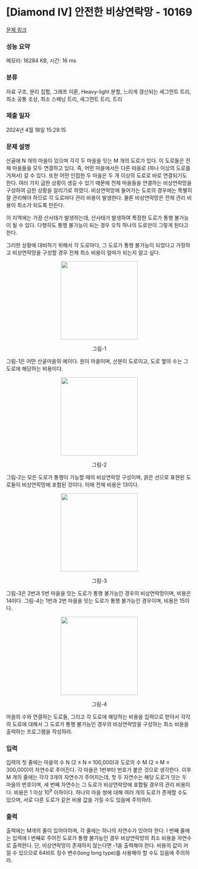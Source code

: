 # [Diamond IV] 안전한 비상연락망 - 10169 

[문제 링크](https://www.acmicpc.net/problem/10169) 

### 성능 요약

메모리: 16284 KB, 시간: 16 ms

### 분류

자료 구조, 분리 집합, 그래프 이론, Heavy-light 분할, 느리게 갱신되는 세그먼트 트리, 최소 공통 조상, 최소 스패닝 트리, 세그먼트 트리, 트리

### 제출 일자

2024년 4월 18일 15:29:15

### 문제 설명

<p>산골에 N 개의 마을이 있으며 각각 두 마을을 잇는 M 개의 도로가 있다. 이 도로들은 전체 마을들을 모두 연결하고 있다. 즉, 어떤 마을에서든 다른 마을로 (하나 이상의 도로를 거쳐서) 갈 수 있다. 또한 어떤 인접한 두 마을은 두 개 이상의 도로로 바로 연결되기도 한다. 여러 가지 급한 상황이 생길 수 있기 때문에 전체 마을들을 연결하는 비상연락망을 구성하여 급한 상황을 알리기로 하였다. 비상연락망에 들어가는 도로의 경우에는 특별히 잘 관리해야 하므로 각 도로마다 관리 비용이 발생한다. 물론 비상연락망은 전체 관리 비용이 최소가 되도록 만든다.</p>

<p>이 지역에는 가끔 산사태가 발생하는데, 산사태가 발생하여 특정한 도로가 통행 불가능이 될 수 있다. 다행히도 통행 불가능이 되는 경우 오직 하나의 도로만이 그렇게 된다고 한다. </p>

<p>그러한 상황에 대비하기 위해서 각 도로마다, 그 도로가 통행 불가능이 되었다고 가정하고 비상연락망을 구성할 경우 전체 최소 비용이 얼마가 되는지 알고 싶다.</p>

<p style="text-align: center;"><img alt="" src="https://upload.acmicpc.net/8afa3d21-e3bb-4699-8dd9-6884c55930b1/-/preview/" style="width: 208px; height: 211px;"></p>

<p style="text-align: center;">그림-1</p>

<p>그림-1은 어떤 산골마을의 예이다. 원이 마을이며, 선분이 도로이고, 도로 옆의 수는 그 도로에 해당하는 비용이다. </p>

<p style="text-align: center;"><img alt="" src="https://upload.acmicpc.net/a7d171bc-f378-461c-a2a7-30bfa190ceea/-/preview/" style="width: 208px; height: 211px;"></p>

<p style="text-align: center;">그림-2</p>

<p>그림-2는 모든 도로가 통행이 가능할 때의 비상연락망 구성이며, 굵은 선으로 표현된 도로들이 비상연락망에 포함된 것이다. 이때 전체 비용은 13이다.</p>

<p style="text-align: center;"><img alt="" src="https://upload.acmicpc.net/dc5c5037-d685-4b18-af20-35c0e062d0bc/-/preview/" style="width: 208px; height: 211px;"></p>

<p style="text-align: center;">그림-3</p>

<p>그림-3은 2번과 5번 마을을 잇는 도로가 통행 불가능인 경우의 비상연락망이며, 비용은 14이다. 그림-4는 1번과 2번 마을을 잇는 도로가 통행 불가능인 경우이며, 비용은 15이다.</p>

<p style="text-align: center;"><img alt="" src="https://upload.acmicpc.net/5af3b9cb-8b54-4fcf-81a1-374b99f8366e/-/preview/" style="width: 208px; height: 211px;"></p>

<p style="text-align: center;">그림-4</p>

<p>마을의 수와 연결하는 도로들, 그리고 각 도로에 해당하는 비용을 입력으로 받아서 각각의 도로에 대해서 그 도로가 통행 불가능인 경우의 비상연락망을 구성하는 최소 비용을 출력하는 프로그램을 작성하라.</p>

### 입력 

 <p>입력의 첫 줄에는 마을의 수 N (2 ≤ N ≤ 100,000)과 도로의 수 M (2 ≤ M ≤ 300,000)이 자연수로 주어진다. 각 마을은 1번부터 번호가 붙은 것으로 생각한다. 이후 M 개의 줄에는 각각 3개의 자연수가 주어지는데, 첫 두 자연수는 해당 도로가 잇는 두 마을의 번호이며, 세 번째 자연수는 그 도로가 비상연락망에 포함될 경우의 관리 비용이다. 비용은 1 이상 10<sup>9</sup> 이하이다. 하나의 마을 쌍에 대해 여러 개의 도로가 존재할 수도 있으며, 서로 다른 도로가 같은 비용 값을 가질 수도 있음에 주의하라.</p>

### 출력 

 <p>출력에는 M개의 줄이 있어야하며, 각 줄에는 하나의 자연수가 있어야 한다. I 번째 줄에는 입력에 I 번째로 주어진 도로가 통행 불가능인 경우 비상연락망의 최소 비용을 자연수로 출력한다. 단, 비상연락망이 존재하지 않는다면 -1을 출력해야 한다. 비용의 값이 커질 수 있으므로 64비트 정수 변수(long long type)를 사용해야 할 수도 있음에 주의하라.</p>

